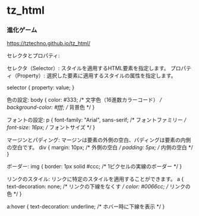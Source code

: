 # tz_html

### 進化ゲーム

https://tztechno.github.io/tz_html/




セレクタとプロパティ:

セレクタ（Selector）: スタイルを適用するHTML要素を指定します。
プロパティ（Property）: 選択した要素に適用するスタイルの属性を指定します。

selector {
    property: value;
}

色の設定:
body {
    color: #333;       /* 文字色（16進数カラーコード） */
    background-color: #fff;  /* 背景色 */
}

フォントの設定:
p {
    font-family: "Arial", sans-serif;  /* フォントファミリー */
    font-size: 16px;                   /* フォントサイズ */
}

マージンとパディング:
マージンは要素の外側の空白、パディングは要素の内側の空白です。
div {
    margin: 10px;   /* 外側の空白 */
    padding: 5px;   /* 内側の空白 */
}

ボーダー:
img {
    border: 1px solid #ccc;   /* 1ピクセルの実線のボーダー */
}

リンクのスタイル:
リンクに特定のスタイルを適用することができます。
a {
    text-decoration: none;   /* リンクの下線をなくす */
    color: #0066cc;           /* リンクの色 */
}

a:hover {
    text-decoration: underline;   /* ホバー時に下線を表示 */
}
